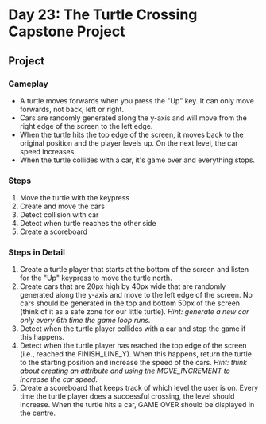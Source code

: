 # Day 23: The Turtle Crossing Capstone Project
## Project 
### Gameplay
* A turtle moves forwards when you press the "Up" key. It can only move forwards, not back, left or right.
* Cars are randomly generated along the y-axis and will move from the right edge of the screen to the left edge.
* When the turtle hits the top edge of the screen, it moves back to the original position and the player levels up. On the next level, the car speed increases.
* When the turtle collides with a car, it's game over and everything stops.

### Steps
1. Move the turtle with the keypress
2. Create and move the cars
3. Detect collision with car
4. Detect when turtle reaches the other side
5. Create a scoreboard

### Steps in Detail
1. Create a turtle player that starts at the bottom of the screen and listen for the "Up" keypress to move the turtle north. 
2. Create cars that are 20px high by 40px wide that are randomly generated along the y-axis and move to the left edge of the screen. No cars should be generated in the top and bottom 50px of the screen (think of it as a safe zone for our little turtle). *Hint: generate a new car only every 6th time the game loop runs.*
3. Detect when the turtle player collides with a car and stop the game if this happens. 
4. Detect when the turtle player has reached the top edge of the screen (i.e., reached the FINISH_LINE_Y). When this happens, return the turtle to the starting position and increase the speed of the cars. *Hint: think about creating an attribute and using the MOVE_INCREMENT to increase the car speed.*
5. Create a scoreboard that keeps track of which level the user is on. Every time the turtle player does a successful crossing, the level should increase. When the turtle hits a car, GAME OVER should be displayed in the centre.
